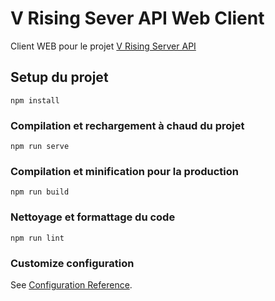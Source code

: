 # V Rising Sever API Web Client

Client WEB pour le projet [V Rising Server API](https://github.com/hermesdj/v-rising-server)

## Setup du projet

```terminal
npm install
```

### Compilation et rechargement à chaud du projet

```terminal
npm run serve
```

### Compilation et minification pour la production

```terminal
npm run build
```

### Nettoyage et formattage du code

```terminal
npm run lint
```

### Customize configuration

See [Configuration Reference](https://cli.vuejs.org/config/).
